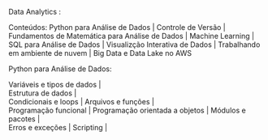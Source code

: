 Data Analytics :
   
Conteúdos: Python para Análise de Dados | Controle de Versão | Fundamentos de Matemática para Análise de Dados | Machine Learning | SQL para Análise de Dados | Visualizção Interativa de Dados | Trabalhando em ambiente de nuvem | Big Data e Data Lake no AWS

 
Python para Análise de Dados:

  Variáveis e tipos de dados |  
  Estrutura de dados |  
  Condicionais e loops | 
  Arquivos e funções |  
  Programação funcional | 
  Programação orientada a objetos |
  Módulos e pacotes |  
  Erros e exceções |
  Scripting |
